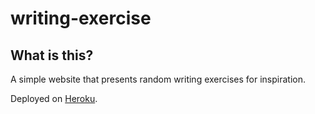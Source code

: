 # writing-exercise

## What is this?
A simple website that presents random writing exercises for inspiration.

Deployed on [Heroku](http://writing-exercise.herokuapp.com/).
